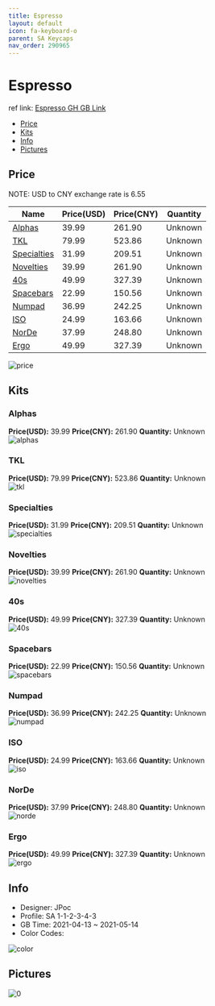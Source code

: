 ```yaml
---
title: Espresso 
layout: default
icon: fa-keyboard-o
parent: SA Keycaps
nav_order: 290965
---
```


# Espresso 

ref link: [Espresso GH GB Link](https://geekhack.org/index.php?topic=112244.0)

* [Price](#price)
* [Kits](#kits)
* [Info](#info)
* [Pictures](#pictures)

## Price

NOTE: USD to CNY exchange rate is 6.55

| Name          | Price(USD)   |  Price(CNY) | Quantity |
| ------------- | ------------ |  ---------- | -------- |
|[Alphas](#alphas)|39.99|261.90|Unknown|
|[TKL](#tkl)|79.99|523.86|Unknown|
|[Specialties](#specialties)|31.99|209.51|Unknown|
|[Novelties](#novelties)|39.99|261.90|Unknown|
|[40s](#40s)|49.99|327.39|Unknown|
|[Spacebars](#spacebars)|22.99|150.56|Unknown|
|[Numpad](#numpad)|36.99|242.25|Unknown|
|[ISO](#iso)|24.99|163.66|Unknown|
|[NorDe](#norde)|37.99|248.80|Unknown|
|[Ergo](#ergo)|49.99|327.39|Unknown|

<img src="{{ 'assets/images/sa-keycaps/Espresso/price.jpg' | relative_url }}" alt="price" class="image featured">

## Kits
### Alphas  
**Price(USD):** 39.99	**Price(CNY):** 261.90	**Quantity:** Unknown  
<img src="{{ 'assets/images/sa-keycaps/Espresso/kits_pics/alphas.jpg' | relative_url }}" alt="alphas" class="image featured">

### TKL  
**Price(USD):** 79.99	**Price(CNY):** 523.86	**Quantity:** Unknown  
<img src="{{ 'assets/images/sa-keycaps/Espresso/kits_pics/tkl.jpg' | relative_url }}" alt="tkl" class="image featured">

### Specialties  
**Price(USD):** 31.99	**Price(CNY):** 209.51	**Quantity:** Unknown  
<img src="{{ 'assets/images/sa-keycaps/Espresso/kits_pics/specialties.jpg' | relative_url }}" alt="specialties" class="image featured">

### Novelties  
**Price(USD):** 39.99	**Price(CNY):** 261.90	**Quantity:** Unknown  
<img src="{{ 'assets/images/sa-keycaps/Espresso/kits_pics/novelties.jpg' | relative_url }}" alt="novelties" class="image featured">

### 40s  
**Price(USD):** 49.99	**Price(CNY):** 327.39	**Quantity:** Unknown  
<img src="{{ 'assets/images/sa-keycaps/Espresso/kits_pics/40s.jpg' | relative_url }}" alt="40s" class="image featured">

### Spacebars  
**Price(USD):** 22.99	**Price(CNY):** 150.56	**Quantity:** Unknown  
<img src="{{ 'assets/images/sa-keycaps/Espresso/kits_pics/spacebars.jpg' | relative_url }}" alt="spacebars" class="image featured">

### Numpad  
**Price(USD):** 36.99	**Price(CNY):** 242.25	**Quantity:** Unknown  
<img src="{{ 'assets/images/sa-keycaps/Espresso/kits_pics/numpad.jpg' | relative_url }}" alt="numpad" class="image featured">

### ISO  
**Price(USD):** 24.99	**Price(CNY):** 163.66	**Quantity:** Unknown  
<img src="{{ 'assets/images/sa-keycaps/Espresso/kits_pics/iso.jpg' | relative_url }}" alt="iso" class="image featured">

### NorDe  
**Price(USD):** 37.99	**Price(CNY):** 248.80	**Quantity:** Unknown  
<img src="{{ 'assets/images/sa-keycaps/Espresso/kits_pics/norde.jpg' | relative_url }}" alt="norde" class="image featured">

### Ergo  
**Price(USD):** 49.99	**Price(CNY):** 327.39	**Quantity:** Unknown  
<img src="{{ 'assets/images/sa-keycaps/Espresso/kits_pics/ergo.jpg' | relative_url }}" alt="ergo" class="image featured">

## Info
* Designer: JPoc  
* Profile: SA 1-1-2-3-4-3  
* GB Time: 2021-04-13 ~ 2021-05-14  
* Color Codes:  

<img src="{{ 'assets/images/sa-keycaps/Espresso/color.jpg' | relative_url }}" alt="color" class="image featured">


## Pictures  
<img src="{{ 'assets/images/sa-keycaps/Espresso/rendering_pics/0.jpg' | relative_url }}" alt="0" class="image featured">
